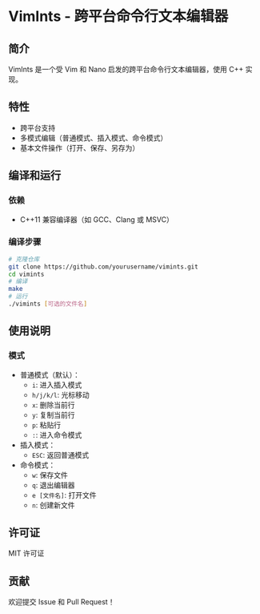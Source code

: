 # VimInts - 跨平台命令行文本编辑器
## 简介
VimInts 是一个受 Vim 和 Nano 启发的跨平台命令行文本编辑器，使用 C++ 实现。
## 特性
- 跨平台支持
- 多模式编辑（普通模式、插入模式、命令模式）
- 基本文件操作（打开、保存、另存为）
## 编译和运行
### 依赖
- C++11 兼容编译器（如 GCC、Clang 或 MSVC）
### 编译步骤
```bash
# 克隆仓库
git clone https://github.com/yourusername/vimints.git
cd vimints
# 编译
make
# 运行
./vimints [可选的文件名]
```
## 使用说明
### 模式
- 普通模式（默认）：
  - `i`: 进入插入模式
  - `h/j/k/l`: 光标移动
  - `x`: 删除当前行
  - `y`: 复制当前行
  - `p`: 粘贴行
  - `:`: 进入命令模式
- 插入模式：
  - `ESC`: 返回普通模式
- 命令模式：
  - `w`: 保存文件
  - `q`: 退出编辑器
  - `e [文件名]`: 打开文件
  - `n`: 创建新文件
## 许可证
MIT 许可证
## 贡献
欢迎提交 Issue 和 Pull Request！
